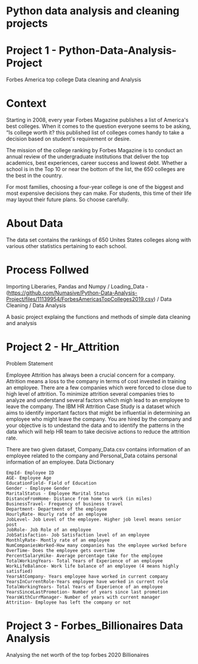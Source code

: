 # Python data analysis and cleaning projects

# Project 1 - Python-Data-Analysis-Project
Forbes America top college Data cleaning and Analysis

# Context

Starting in 2008, every year Forbes Magazine publishes a list of America's best colleges. When it comes to the question everyone seems to be asking, “Is college worth it? this published list of colleges comes handy to take a decision based on student's requirement or desire.

The mission of the college ranking by Forbes Magazine is to conduct an annual review of the undergraduate institutions that deliver the top academics, best experiences, career success and lowest debt. Whether a school is in the Top 10 or near the bottom of the list, the 650 colleges are the best in the country.

For most families, choosing a four-year college is one of the biggest and most expensive decisions they can make. For students, this time of their life may layout their future plans. So choose carefully.


# About Data

The data set contains the rankings of 650 Unites States colleges along with various other statistics pertaining to each school.

# Process Follwed

Importing Liberaries, Pandas and Numpy /
Loading_Data - (https://github.com/Numasive/Python-Data-Analysis-Project/files/11139954/ForbesAmericasTopColleges2019.csv) /
Data Cleaning /
Data Analysis

A basic project explaing the functions and methods of simple data cleaning and analysis

# Project 2 - Hr_Attrition

Problem Statement

Employee Attrition has always been a crucial concern for a company. Attrition means a loss to the company in terms of cost invested in training an employee. There are a few companies which were forced to close due to high level of attrition. To minimize attrition several companies tries to analyze and understand several factors which migh lead to an employee to leave the company. The IBM HR Attrition Case Study is a dataset which aims to identify important factors that might be influential in determining an employee who might leave the company. You are hired by the company and your objective is to undestand the data and to identify the patterns in the data which will help HR team to take decisive actions to reduce the attrition rate.

There are two given dataset, Company_Data.csv contains information of an employee related to the company and Personal_Data cotains personal information of an employee.
Data Dictionary

    EmpId- Employee ID
    AGE- Employee Age
    EducationField- Field of Education
    Gender - Employee Gender
    MaritalStatus - Employee Marital Status
    DistanceFromHome- Distance from home to work (in miles)
    BusinessTravel- Frequency of business travel
    Department- Department of the employee
    HourlyRate- Hourly rate of an employee
    JobLevel- Job Level of the employee. Higher job level means senior post
    JobRole- Job Role of an employee
    JobSatisfaction- Job Satisfaction level of an employee
    MonthlyRate- Montly rate of an employee
    NumCompaniesWorked-How many companies has the employee worked before
    OverTime- Does the employee gets overtime
    PercentSalaryHike- Average percentage take for the employee
    TotalWorkingYears- Total Years of Experience of an employee
    WorkLifeBalance- Work life balance of an employee (4 means highly satisfied)
    YearsAtCompany- Years employee have worked in current company
    YearsInCurrentRole-Years employee have worked in current role
    TotalWorkingYears- Total Years of Experience of an employee
    YearsSinceLastPromotion- Number of years since last promotion
    YearsWithCurrManager- Number of years with current manager
    Attrition- Employee has left the company or not
    
# Project 3 - Forbes_Billionaires Data Analysis

Analysing the net worth of the top forbes 2020 Billionaires




